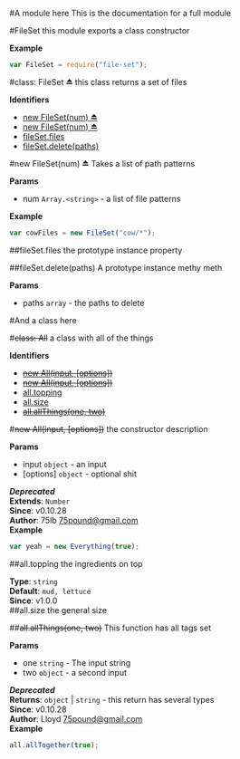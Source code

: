 #A module here
This is the documentation for a full module

<a name="module_FileSet"></a>
#FileSet
this module exports a class constructor

**Example**  
```js
var FileSet = require("file-set");
```

<a name="module_FileSet"></a>
#class: FileSet ⏏
this class returns a set of files

**Identifiers**

  * [new FileSet(num) ⏏](#module_FileSet)
  * [new FileSet(num) ⏏](#module_FileSet)
* [fileSet.files](#module_FileSet#files)
* [fileSet.delete(paths)](#module_FileSet#delete)

<a name="module_FileSet"></a>
#new FileSet(num) ⏏
Takes a list of path patterns

**Params**

- num `Array.<string>` - a list of file patterns

**Example**  
```js
var cowFiles = new FileSet("cow/*");
```

<a name="module_FileSet#files"></a>
##fileSet.files
the prototype instance property

<a name="module_FileSet#delete"></a>
##fileSet.delete(paths)
A prototype instance methy meth

**Params**

- paths `array` - the paths to delete



#And a class here

<a name="All"></a>
#~~class: All~~
a class with all of the things

**Identifiers**

  * [~~new All(input, [options])~~](#All)
  * [~~new All(input, [options])~~](#All)
* [all.topping](#All#topping)
* [all.size](#All#size)
* [~~all.allThings(one, two)~~](#All#allThings)

<a name="All"></a>
#~~new All(input, [options])~~
the constructor description

**Params**

- input `object` - an input
- [options] `object` - optional shit

***Deprecated***  
**Extends**: `Number`  
**Since**: v0.10.28  
**Author**: 75lb <75pound@gmail.com>  
**Example**  
```js
var yeah = new Everything(true);
```

<a name="All#topping"></a>
##all.topping
the ingredients on top

**Type**: `string`  
**Default**: `mud, lettuce`  
**Since**: v1.0.0  
<a name="All#size"></a>
##all.size
the general size

<a name="All#allThings"></a>
##~~all.allThings(one, two)~~
This function has all tags set

**Params**

- one `string` - The input string
- two `object` - a second input

***Deprecated***  
**Returns**: `object` | `string` - this return has several types  
**Since**: v0.10.28  
**Author**: Lloyd <75pound@gmail.com>  
**Example**  
```js
all.allTogether(true);
```

